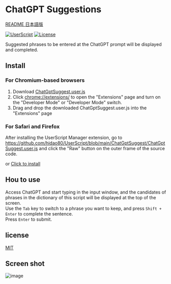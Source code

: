 # ChatGPT Suggestions

[README 日本語版](./README_ja.md)

[![UserScript](https://img.shields.io/badge/Framework-UserScript-blue.svg)](https://en.wikipedia.org/wiki/Userscript)
[![License](https://img.shields.io/github/license/hidao80/UserScript)](/LICENSE)

Suggested phrases to be entered at the ChatGPT prompt will be displayed and completed.

## Install

### For Chromium-based browsers

1. Download [ChatGptSuggest.user.js](https://github.com/hidao80/UserScript/blob/main/ChatGptSuggest/ChatGptSuggest.user.js)
2. Click <chrome://extensions/> to open the "Extensions" page and turn on the "Developer Mode" or "Developer Mode" switch.
3. Drag and drop the downloaded ChatGptSuggest.user.js into the "Extensions" page

### For Safari and Firefox

After installing the UserScript Manager extension, go to <https://github.com/hidao80/UserScript/blob/main/ChatGptSuggest/ChatGptSuggest.user.js> and click the "Raw" button on the outer frame of the source code.

or [Click to install](https://github.com/hidao80/UserScript/raw/main/ChatGptSuggest/ChatGptSuggest.user.js)

## Hou to use

Access ChatGPT and start typing in the input window, and the candidates of phrases in the dictionary of this script will be displayed at the top of the screen.\
Use the `Tab` key to switch to a phrase you want to keep, and press `Shift + Enter` to complete the sentence.\
Press `Enter` to submit.

## license

[MIT](/LICENSE)

## Screen shot

![image](https://user-images.githubusercontent.com/8155294/214703505-90712692-c405-4a2a-8cbc-a0ed41c962f4.png)
